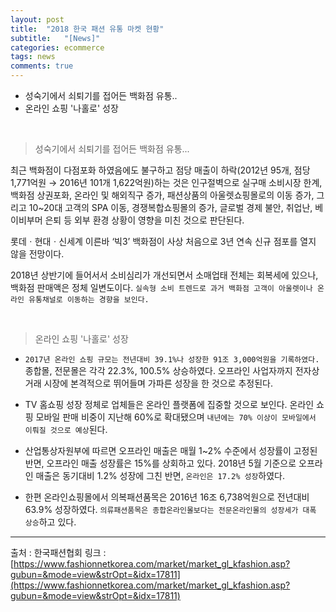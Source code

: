 ```yaml
---
layout: post
title:  "2018 한국 패션 유통 마켓 현황"
subtitle:   "[News]"
categories: ecommerce
tags: news
comments: true
---
```


- 성숙기에서 쇠퇴기를 접어든 백화점 유통..
- 온라인 쇼핑 '나홀로' 성장

<br>

> 성숙기에서 쇠퇴기를 접어든 백화점 유통...

최근 백화점이 다점포화 하였음에도 불구하고 점당 매출이 하락(2012년 95개, 점당 1,771억원 → 2016년 101개 1,622억원)하는 것은 인구절벽으로 실구매 소비시장 한계, 백화점 상권포화, 온라인 및 해외직구 증가, 패션상품의 아울렛쇼핑몰로의 이동 증가, 그리고 10~20대 고객의 SPA 이동, 경쟁복합쇼핑몰의 증가, 글로벌 경제 불안, 취업난, 베이비부머 은퇴 등 외부 환경 상황이 영향을 미친 것으로 판단된다.  

롯데ㆍ현대ㆍ신세계 이른바 ‘빅3’ 백화점이 사상 처음으로 3년 연속 신규 점포를 열지 않을 전망이다.

2018년 상반기에 들어서서 소비심리가 개선되면서 소매업태 전체는 회복세에 있으나, 백화점 판매액은 정체 일변도이다. `실속형 소비 트렌드로 과거 백화점 고객이 아울렛이나 온라인 유통채널로 이동하는 경향을 보인다.`

<br>


> 온라인 쇼핑 '나홀로' 성장

- `2017년 온라인 쇼핑 규모는 전년대비 39.1%나 성장한 91조 3,000억원을 기록하였다.` 종합몰, 전문몰은 각각 22.3%, 100.5% 상승하였다. 오프라인 사업자까지 전자상거래 시장에 본격적으로 뛰어들며 가파른 성장을 한 것으로 추정된다.

- TV 홈쇼핑 성장 정체로 업체들은 온라인 플랫폼에 집중할 것으로 보인다. 온라인 쇼핑 모바일 판매 비중이 지난해 60%로 확대됐으며 `내년에는 70% 이상이 모바일에서 이뤄질 것으로 예상`된다.

- 산업통상자원부에 따르면 오프라인 매출은 매월 1~2% 수준에서 성장률이 고정된 반면, 오프라인 매출 성장률은 15%를 상회하고 있다. 2018년 5월 기준으로 오프라인 매출은 동기대비 1.2% 성장에 그친 반면, `온라인은 17.2% 성장`하였다.

- 한편 온라인쇼핑몰에서 의복패션품목은 2016년 16조 6,738억원으로 전년대비 63.9% 성장하였다. `의류패션품목은 종합온라인몰보다는 전문온라인몰의 성장세가 대폭 상승`하고 있다.


---
출처 : 한국패션협회
링크 : [https://www.fashionnetkorea.com/market/market_gl_kfashion.asp?gubun=&mode=view&strOpt=&idx=17811](https://www.fashionnetkorea.com/market/market_gl_kfashion.asp?gubun=&mode=view&strOpt=&idx=17811)
